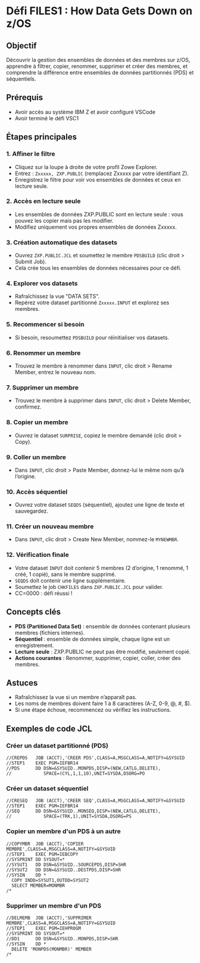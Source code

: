 # Défi FILES1 : How Data Gets Down on z/OS

## Objectif
Découvrir la gestion des ensembles de données et des membres sur z/OS, apprendre à filtrer, copier, renommer, supprimer et créer des membres, et comprendre la différence entre ensembles de données partitionnés (PDS) et séquentiels.

## Prérequis
- Avoir accès au système IBM Z et avoir configuré VSCode
- Avoir terminé le défi VSC1

## Étapes principales

### 1. Affiner le filtre
- Cliquez sur la loupe à droite de votre profil Zowe Explorer.
- Entrez : `Zxxxxx, ZXP.PUBLIC` (remplacez Zxxxxx par votre identifiant Z).
- Enregistrez le filtre pour voir vos ensembles de données et ceux en lecture seule.

### 2. Accès en lecture seule
- Les ensembles de données ZXP.PUBLIC sont en lecture seule : vous pouvez les copier mais pas les modifier.
- Modifiez uniquement vos propres ensembles de données Zxxxxx.

### 3. Création automatique des datasets
- Ouvrez `ZXP.PUBLIC.JCL` et soumettez le membre `PDSBUILD` (clic droit > Submit Job).
- Cela crée tous les ensembles de données nécessaires pour ce défi.

### 4. Explorer vos datasets
- Rafraîchissez la vue "DATA SETS".
- Repérez votre dataset partitionné `Zxxxxx.INPUT` et explorez ses membres.

### 5. Recommencer si besoin
- Si besoin, resoumettez `PDSBUILD` pour réinitialiser vos datasets.

### 6. Renommer un membre
- Trouvez le membre à renommer dans `INPUT`, clic droit > Rename Member, entrez le nouveau nom.

### 7. Supprimer un membre
- Trouvez le membre à supprimer dans `INPUT`, clic droit > Delete Member, confirmez.

### 8. Copier un membre
- Ouvrez le dataset `SURPRISE`, copiez le membre demandé (clic droit > Copy).

### 9. Coller un membre
- Dans `INPUT`, clic droit > Paste Member, donnez-lui le même nom qu’à l’origine.

### 10. Accès séquentiel
- Ouvrez votre dataset `SEQDS` (séquentiel), ajoutez une ligne de texte et sauvegardez.

### 11. Créer un nouveau membre
- Dans `INPUT`, clic droit > Create New Member, nommez-le `MYNEWMBR`.

### 12. Vérification finale
- Votre dataset `INPUT` doit contenir 5 membres (2 d’origine, 1 renommé, 1 créé, 1 copié), sans le membre supprimé.
- `SEQDS` doit contenir une ligne supplémentaire.
- Soumettez le job `CHKFILES` dans `ZXP.PUBLIC.JCL` pour valider.
- CC=0000 : défi réussi !

## Concepts clés
- **PDS (Partitioned Data Set)** : ensemble de données contenant plusieurs membres (fichiers internes).
- **Séquentiel** : ensemble de données simple, chaque ligne est un enregistrement.
- **Lecture seule** : ZXP.PUBLIC ne peut pas être modifié, seulement copié.
- **Actions courantes** : Renommer, supprimer, copier, coller, créer des membres.

## Astuces
- Rafraîchissez la vue si un membre n’apparaît pas.
- Les noms de membres doivent faire 1 à 8 caractères (A-Z, 0-9, @, #, $).
- Si une étape échoue, recommencez ou vérifiez les instructions.

## Exemples de code JCL

### Créer un dataset partitionné (PDS)

```jcl
//CREPDS   JOB (ACCT),'CREER PDS',CLASS=A,MSGCLASS=A,NOTIFY=&SYSUID
//STEP1    EXEC PGM=IEFBR14
//PDS      DD DSN=&SYSUID..MONPDS,DISP=(NEW,CATLG,DELETE),
//            SPACE=(CYL,1,1,10),UNIT=SYSDA,DSORG=PO
```

### Créer un dataset séquentiel

```jcl
//CRESEQ   JOB (ACCT),'CREER SEQ',CLASS=A,MSGCLASS=A,NOTIFY=&SYSUID
//STEP1    EXEC PGM=IEFBR14
//SEQ      DD DSN=&SYSUID..MONSEQ,DISP=(NEW,CATLG,DELETE),
//            SPACE=(TRK,1),UNIT=SYSDA,DSORG=PS
```

### Copier un membre d'un PDS à un autre

```jcl
//COPYMBR  JOB (ACCT),'COPIER MEMBRE',CLASS=A,MSGCLASS=A,NOTIFY=&SYSUID
//STEP1    EXEC PGM=IEBCOPY
//SYSPRINT DD SYSOUT=*
//SYSUT1   DD DSN=&SYSUID..SOURCEPDS,DISP=SHR
//SYSUT2   DD DSN=&SYSUID..DESTPDS,DISP=SHR
//SYSIN    DD *
  COPY INDD=SYSUT1,OUTDD=SYSUT2
  SELECT MEMBER=MONMBR
/*
```

### Supprimer un membre d'un PDS

```jcl
//DELMEMB  JOB (ACCT),'SUPPRIMER MEMBRE',CLASS=A,MSGCLASS=A,NOTIFY=&SYSUID
//STEP1    EXEC PGM=IEHPROGM
//SYSPRINT DD SYSOUT=*
//DD1      DD DSN=&SYSUID..MONPDS,DISP=SHR
//SYSIN    DD *
  DELETE 'MONPDS(MONMBR)' MEMBER
/*

